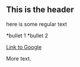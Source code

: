 ## This is the header

here is some regular text

*bullet 1
*bullet 2

[Link to Google](http:.www.google.com)

More text.